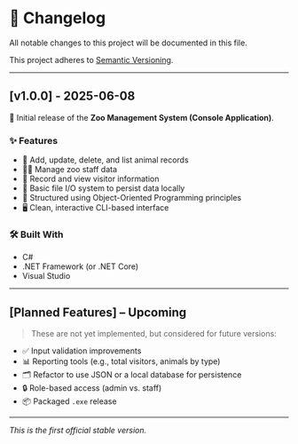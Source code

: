 # 📌 Changelog

All notable changes to this project will be documented in this file.

This project adheres to [Semantic Versioning](https://semver.org/).

---

## [v1.0.0] - 2025-06-08

🎉 Initial release of the **Zoo Management System (Console Application)**.

### ✨ Features
- 🐘 Add, update, delete, and list animal records
- 👨‍🔧 Manage zoo staff data
- 🎫 Record and view visitor information
- 💾 Basic file I/O system to persist data locally
- 🧱 Structured using Object-Oriented Programming principles
- 🖥️ Clean, interactive CLI-based interface

### 🛠 Built With
- C#
- .NET Framework (or .NET Core)
- Visual Studio

---

## [Planned Features] – Upcoming
> These are not yet implemented, but considered for future versions:

- ✅ Input validation improvements
- 📊 Reporting tools (e.g., total visitors, animals by type)
- 🗂️ Refactor to use JSON or a local database for persistence
- 🔒 Role-based access (admin vs. staff)
- 📦 Packaged `.exe` release

---

*This is the first official stable version.*

